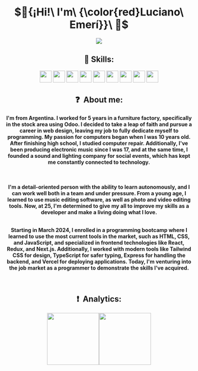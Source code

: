 <div align="center">

# $🔻{¡Hi!\ I'm\ {\color{red}Luciano\ Emerí}}\ 🔻$

<img src="https://i1.sndcdn.com/visuals-000197783434-2xJppG-t2480x520.jpg">

<h2>🚩 Skills: </h2>
<img width ='32px' src ='https://raw.githubusercontent.com/rahulbanerjee26/githubAboutMeGenerator/main/icons/html.svg'> 
<img width ='32px' src ='https://raw.githubusercontent.com/rahulbanerjee26/githubAboutMeGenerator/main/icons/css.svg'> 
<img width ='32px' src ='https://raw.githubusercontent.com/rahulbanerjee26/githubAboutMeGenerator/main/icons/javascript.svg'> 
<img width ='32px' src ='https://raw.githubusercontent.com/rahulbanerjee26/githubAboutMeGenerator/main/icons/typescript.svg'> 
<img width ='32px' src ='https://raw.githubusercontent.com/rahulbanerjee26/githubAboutMeGenerator/main/icons/reactjs.svg'> 
<img width ='32px' src ='https://raw.githubusercontent.com/rahulbanerjee26/githubAboutMeGenerator/main/icons/redux.svg'> 
<img width ='32px' src ='https://raw.githubusercontent.com/rahulbanerjee26/githubAboutMeGenerator/main/icons/nextjs.svg'> 
<img width ='32px' src ='https://raw.githubusercontent.com/rahulbanerjee26/githubAboutMeGenerator/main/icons/express.svg'> 
<img width ='32px' src ='https://raw.githubusercontent.com/rahulbanerjee26/githubAboutMeGenerator/main/icons/tailwind.svg'> 

<br>
<h2 align="center"> ❓ &nbsp;About me:</h2>

<h4 align="center">
I'm from Argentina. I worked for 5 years in a furniture factory, specifically in the stock area using Odoo. I decided to take a leap of faith and pursue a career in web design, leaving my job to fully dedicate myself to programming. My passion for computers began when I was 10 years old. After finishing high school, I studied computer repair. Additionally, I've been producing electronic music since I was 17, and at the same time, I founded a sound and lighting company for social events, which has kept me constantly connected to technology.
</p>
<br>
<h4 align="center">
I'm a detail-oriented person with the ability to learn autonomously, and I can work well both in a team and under pressure. From a young age, I learned to use music editing software, as well as photo and video editing tools. Now, at 25, I'm determined to give my all to improve my skills as a developer and make a living doing what I love.
</p>
<br>
Starting in March 2024, I enrolled in a programming bootcamp where I learned to use the most current tools in the market, such as HTML, CSS, and JavaScript, and specialized in frontend technologies like React, Redux, and Next.js. Additionally, I worked with modern tools like Tailwind CSS for design, TypeScript for safer typing, Express for handling the backend, and Vercel for deploying applications. Today, I'm venturing into the job market as a programmer to demonstrate the skills I've acquired.
</p>
<br>
  
<h2 align="center"> ❗ &nbsp;Analytics:</h2>

<div align="center">
<p align="center">
<a href="https://github.com/LucianoEmeri">
<img height="140em" src="https://github-readme-stats.vercel.app/api?username=LucianoEmeri&show_icons=true&theme=shadow_red&text_color=fff&bg_color=000"/><img height="140em" src="https://github-readme-stats.vercel.app/api/pin?username=LucianoEmeri&repo=LucianoEmeri&show_icons=true&theme=shadow_red&text_color=fff&bg_color=000"/>
</a>
</p>
</div>
